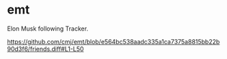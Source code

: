 # emt
Elon Musk following Tracker.

https://github.com/cmj/emt/blob/e564bc538aadc335a1ca7375a8815bb22b90d3f6/friends.diff#L1-L50
